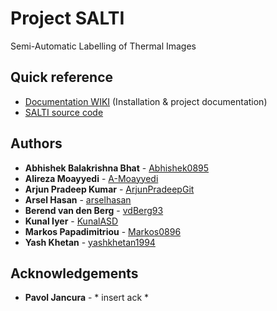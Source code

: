 # Project SALTI
Semi-Automatic Labelling of Thermal Images

## Quick reference
* [Documentation WIKI](https://github.com/tue-mps-edu/asd-pdeng-project-2020-developer/wiki/Home) (Installation & project documentation)
* [SALTI source code](SALTI/)

## Authors
* **Abhishek Balakrishna Bhat** - [Abhishek0895](https://github.com/Abhishek0895)
* **Alireza Moayyedi** - [A-Moayyedi](https://github.com/A-Moayyedi)
* **Arjun Pradeep Kumar** - [ArjunPradeepGit](https://github.com/ArjunPradeepGit)
* **Arsel Hasan** - [arselhasan](https://github.com/arselhasan)
* **Berend van den Berg** - [vdBerg93](https://github.com/vdBerg93)
* **Kunal Iyer** - [KunalASD](https://github.com/KunalASD)
* **Markos Papadimitriou** - [Markos0896](https://github.com/Markos0896)
* **Yash Khetan** - [yashkhetan1994](https://github.com/yashkhetan1994)



## Acknowledgements
* **Pavol Jancura** - * insert ack *
